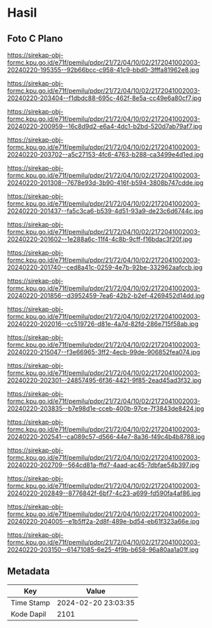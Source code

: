# Hasil

## Foto C Plano

https://sirekap-obj-formc.kpu.go.id/e71f/pemilu/pdpr/21/72/04/10/02/2172041002003-20240220-195355--92b66bcc-c958-41c9-bbd0-3fffa81962e8.jpg

https://sirekap-obj-formc.kpu.go.id/e71f/pemilu/pdpr/21/72/04/10/02/2172041002003-20240220-203404--f1dbdc88-695c-462f-8e5a-cc49e6a80cf7.jpg

https://sirekap-obj-formc.kpu.go.id/e71f/pemilu/pdpr/21/72/04/10/02/2172041002003-20240220-200959--16c8d9d2-e6a4-4dc1-b2bd-520d7ab79af7.jpg

https://sirekap-obj-formc.kpu.go.id/e71f/pemilu/pdpr/21/72/04/10/02/2172041002003-20240220-203702--a5c27153-4fc6-4763-b288-ca3499e4d1ed.jpg

https://sirekap-obj-formc.kpu.go.id/e71f/pemilu/pdpr/21/72/04/10/02/2172041002003-20240220-201308--7678e93d-3b90-416f-b594-3808b747cdde.jpg

https://sirekap-obj-formc.kpu.go.id/e71f/pemilu/pdpr/21/72/04/10/02/2172041002003-20240220-201437--fa5c3ca6-b539-4d51-93a9-de23c6d6744c.jpg

https://sirekap-obj-formc.kpu.go.id/e71f/pemilu/pdpr/21/72/04/10/02/2172041002003-20240220-201602--1e288a6c-11f4-4c8b-9cff-f16bdac3f20f.jpg

https://sirekap-obj-formc.kpu.go.id/e71f/pemilu/pdpr/21/72/04/10/02/2172041002003-20240220-201740--ced8a41c-0259-4e7b-92be-332962aafccb.jpg

https://sirekap-obj-formc.kpu.go.id/e71f/pemilu/pdpr/21/72/04/10/02/2172041002003-20240220-201856--d3952459-7ea6-42b2-b2ef-4269452d14dd.jpg

https://sirekap-obj-formc.kpu.go.id/e71f/pemilu/pdpr/21/72/04/10/02/2172041002003-20240220-202016--cc519726-d81e-4a7d-82fd-286e715f58ab.jpg

https://sirekap-obj-formc.kpu.go.id/e71f/pemilu/pdpr/21/72/04/10/02/2172041002003-20240220-215047--f3e66965-3ff2-4ecb-99de-906852fea074.jpg

https://sirekap-obj-formc.kpu.go.id/e71f/pemilu/pdpr/21/72/04/10/02/2172041002003-20240220-202301--24857495-6f36-4421-9f85-2ead45ad3f32.jpg

https://sirekap-obj-formc.kpu.go.id/e71f/pemilu/pdpr/21/72/04/10/02/2172041002003-20240220-203835--b7e98d1e-cceb-400b-97ce-7f3843de8424.jpg

https://sirekap-obj-formc.kpu.go.id/e71f/pemilu/pdpr/21/72/04/10/02/2172041002003-20240220-202541--ca089c57-d566-44e7-8a36-f49c4b4b8788.jpg

https://sirekap-obj-formc.kpu.go.id/e71f/pemilu/pdpr/21/72/04/10/02/2172041002003-20240220-202709--564cd81a-ffd7-4aad-ac45-7dbfae54b397.jpg

https://sirekap-obj-formc.kpu.go.id/e71f/pemilu/pdpr/21/72/04/10/02/2172041002003-20240220-202849--8776842f-6bf7-4c23-a699-fd590fa4af86.jpg

https://sirekap-obj-formc.kpu.go.id/e71f/pemilu/pdpr/21/72/04/10/02/2172041002003-20240220-204005--e1b5ff2a-2d8f-489e-bd54-eb61f323a66e.jpg

https://sirekap-obj-formc.kpu.go.id/e71f/pemilu/pdpr/21/72/04/10/02/2172041002003-20240220-203150--61471085-6e25-4f9b-b658-96a80aa1a01f.jpg


## Metadata

| Key        | Value               |
| ---------- | ------------------- |
| Time Stamp | 2024-02-20 23:03:35 |
| Kode Dapil | 2101                |



